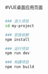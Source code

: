 #VUE桌面应用页面

``` bash

### 进入项目
cd my-project

### 安装依赖
npm install

### 运行项目
npm run dev

### 构建项目
npm run build



```

